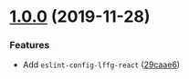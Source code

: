 # [1.0.0](https://github.com/lffg/eslint-config-lffg/compare/eslint-config-lffg-react@1.0.0...eslint-config-lffg-react@1.0.0) (2019-11-28)


### Features

* Add `eslint-config-lffg-react` ([29caae6](https://github.com/lffg/eslint-config-lffg/commit/29caae65aa9d8ebeebd3d020a794865e02b1e5e3))



